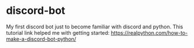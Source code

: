 # discord-bot
My first discord bot just to become familiar with discord and python.
This tutorial link helped me with getting started: https://realpython.com/how-to-make-a-discord-bot-python/
